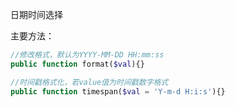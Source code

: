 日期时间选择

主要方法：

```php
//修改格式，默认为YYYY-MM-DD HH:mm:ss
public function format($val){}

//时间戳格式化，若value值为时间戳数字格式
public function timespan($val = 'Y-m-d H:i:s'){}
```